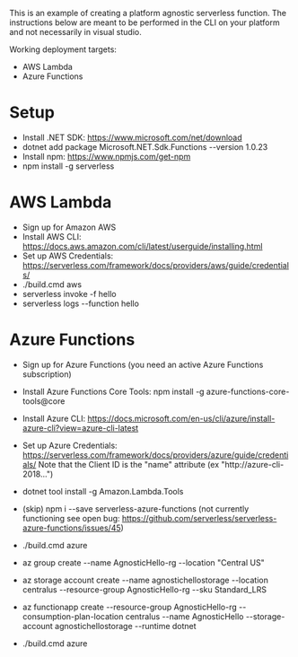 This is an example of creating a platform agnostic serverless function. The instructions below are meant to be performed in the CLI on your platform and not necessarily in visual studio.

Working deployment targets:
- AWS Lambda
- Azure Functions

# Setup
- Install .NET SDK: https://www.microsoft.com/net/download
- dotnet add package Microsoft.NET.Sdk.Functions --version 1.0.23
- Install npm: https://www.npmjs.com/get-npm
- npm install -g serverless


# AWS Lambda
- Sign up for Amazon AWS
- Install AWS CLI: https://docs.aws.amazon.com/cli/latest/userguide/installing.html
- Set up AWS Credentials: https://serverless.com/framework/docs/providers/aws/guide/credentials/
- ./build.cmd aws
- serverless invoke -f hello
- serverless logs --function hello

# Azure Functions
- Sign up for Azure Functions (you need an active Azure Functions subscription)
- Install Azure Functions Core Tools: npm install -g azure-functions-core-tools@core
- Install Azure CLI: https://docs.microsoft.com/en-us/cli/azure/install-azure-cli?view=azure-cli-latest
- Set up Azure Credentials: https://serverless.com/framework/docs/providers/azure/guide/credentials/
    Note that the Client ID is the "name" attribute (ex "http://azure-cli-2018...")
- dotnet tool install -g Amazon.Lambda.Tools
- (skip) npm i --save serverless-azure-functions (not currently functioning see open bug: https://github.com/serverless/serverless-azure-functions/issues/45)
- ./build.cmd azure


- az group create --name AgnosticHello-rg --location "Central US"
- az storage account create --name agnostichellostorage --location centralus --resource-group AgnosticHello-rg --sku Standard_LRS
- az functionapp create --resource-group AgnosticHello-rg --consumption-plan-location centralus --name AgnosticHello --storage-account agnostichellostorage --runtime dotnet
- ./build.cmd azure
